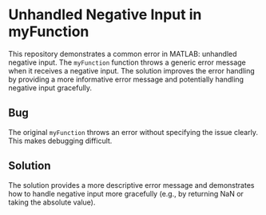 # Unhandled Negative Input in myFunction

This repository demonstrates a common error in MATLAB: unhandled negative input. The `myFunction` function throws a generic error message when it receives a negative input.  The solution improves the error handling by providing a more informative error message and potentially handling negative input gracefully.

## Bug

The original `myFunction` throws an error without specifying the issue clearly.  This makes debugging difficult.

## Solution

The solution provides a more descriptive error message and demonstrates how to handle negative input more gracefully (e.g., by returning NaN or taking the absolute value).